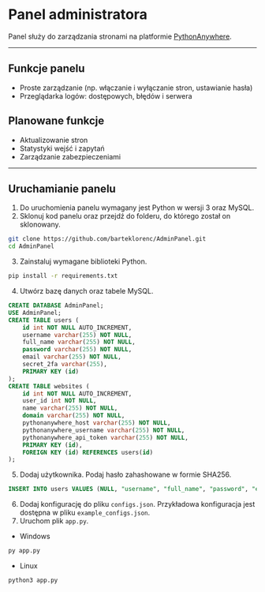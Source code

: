 # Panel administratora

Panel służy do zarządzania stronami na platformie [PythonAnywhere](https://www.pythonanywhere.com/).

---

## Funkcje panelu
- Proste zarządzanie (np. włączanie i wyłączanie stron, ustawianie hasła)
- Przeglądarka logów: dostępowych, błędów i serwera

## Planowane funkcje
- Aktualizowanie stron
- Statystyki wejść i zapytań
- Zarządzanie zabezpieczeniami

---

## Uruchamianie panelu
1. Do uruchomienia panelu wymagany jest Python w wersji 3 oraz MySQL.
2. Sklonuj kod panelu oraz przejdź do folderu, do którego został on sklonowany.
```bash
git clone https://github.com/barteklorenc/AdminPanel.git
cd AdminPanel
```
3. Zainstaluj wymagane biblioteki Python.
```bash
pip install -r requirements.txt
```
4. Utwórz bazę danych oraz tabele MySQL.
```sql
CREATE DATABASE AdminPanel;
USE AdminPanel;
CREATE TABLE users (
    id int NOT NULL AUTO_INCREMENT,
    username varchar(255) NOT NULL,
    full_name varchar(255) NOT NULL,
    password varchar(255) NOT NULL,
    email varchar(255) NOT NULL,
    secret_2fa varchar(255),
    PRIMARY KEY (id)
);
CREATE TABLE websites (
    id int NOT NULL AUTO_INCREMENT,
    user_id int NOT NULL,
    name varchar(255) NOT NULL,
    domain varchar(255) NOT NULL,
    pythonanywhere_host varchar(255) NOT NULL,
    pythonanywhere_username varchar(255) NOT NULL,
    pythonanywhere_api_token varchar(255) NOT NULL,
    PRIMARY KEY (id),
    FOREIGN KEY (id) REFERENCES users(id)
);
```
5. Dodaj użytkownika. Podaj hasło zahashowane w formie SHA256.
```sql
INSERT INTO users VALUES (NULL, "username", "full_name", "password", "email", NULL);
```
6. Dodaj konfigurację do pliku `configs.json`. Przykładowa konfiguracja jest dostępna w pliku `example_configs.json`.
7. Uruchom plik `app.py`.
- Windows
```bash
py app.py
```
- Linux
```bash
python3 app.py
```
